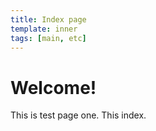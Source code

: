 ```yaml
---
title: Index page
template: inner 
tags: [main, etc]
---
```

# Welcome!

This is test page one.  This index.
